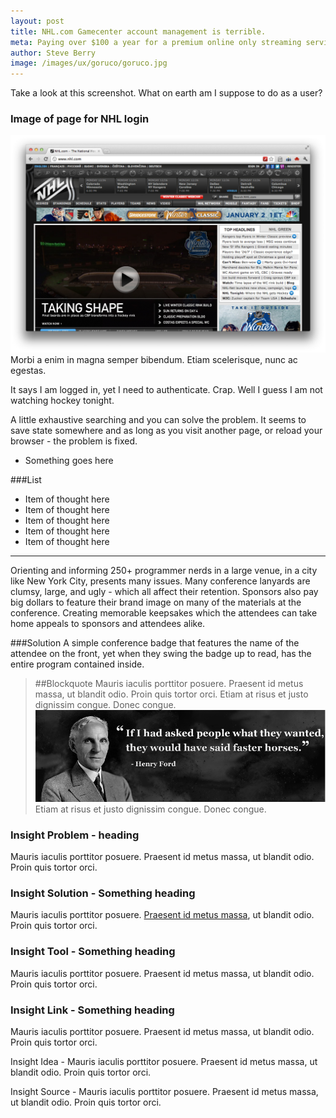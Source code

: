 ```yaml
---
layout: post
title: NHL.com Gamecenter account management is terrible.
meta: Paying over $100 a year for a premium online only streaming service, you think signing up and logging in would be easy?
author: Steve Berry
image: /images/ux/goruco/goruco.jpg
---
```


Take a look at this screenshot. What on earth am I suppose to do as a user?

<div class="insight problem">
  <h3>Image of page for NHL login</h3>
  <p>
    <img src="/images/content/nhl.jpg" alt="NHL Gamecenter image" class="scale-with-grid" />
    Morbi a enim in magna semper bibendum. Etiam scelerisque, nunc ac egestas.
  </p>
</div>

It says I am logged in, yet I need to authenticate. Crap. Well I guess I am not watching hockey tonight.

A little exhaustive searching and you can solve the problem. It seems to save state somewhere and as long as you visit another page, or reload your browser - the problem is fixed.

<ul>
  <li class="problem">Something goes here</li>
</ul>

###List
* Item of thought here
* Item of thought here
* Item of thought here
* Item of thought here
* Item of thought here

<hr/>

Orienting and informing 250+ programmer nerds in a large venue, in a city like New York City, presents many issues. Many conference lanyards are clumsy, large, and ugly - which all affect their retention. Sponsors also pay big dollars to feature their brand image on many of the materials at the conference. Creating memorable keepsakes which the attendees can take home appeals to sponsors and attendees alike.

###Solution
A simple conference badge that features the name of the attendee on the front, yet when they swing the badge up to read, has the entire program contained inside.

> ##Blockquote
> Mauris iaculis porttitor posuere. Praesent id metus massa, ut blandit odio. Proin quis tortor orci. Etiam at risus et justo dignissim congue. Donec congue.
> <img src="/images/content/ford.png" class="scale-with-grid"/>
> Etiam at risus et justo dignissim congue. Donec congue.

<div class="insight problem">
  <h3>Insight Problem - heading</h3>
  <p>Mauris iaculis porttitor posuere. Praesent id metus massa, ut blandit odio. Proin quis tortor orci. </p>
</div>

<div class="insight solution">
  <h3>Insight Solution - Something heading</h3>
  <p>Mauris iaculis porttitor posuere. <a href="exy.com">Praesent id metus massa</a>, ut blandit odio. Proin quis tortor orci. </p>
</div>

<div class="insight tool">
  <h3>Insight Tool - Something heading</h3>
  <p>Mauris iaculis porttitor posuere. Praesent id metus massa, ut blandit odio. Proin quis tortor orci. </p>
</div>

<div class="insight link">
  <h3>Insight Link - Something heading</h3>
  <p>Mauris iaculis porttitor posuere. Praesent id metus massa, ut blandit odio. Proin quis tortor orci. </p>
</div>

<div class="insight idea">
  <p>Insight Idea - Mauris iaculis porttitor posuere. Praesent id metus massa, ut blandit odio. Proin quis tortor orci. </p>
</div>

<div class="insight source">
  <p>Insight Source - Mauris iaculis porttitor posuere. Praesent id metus massa, ut blandit odio. Proin quis tortor orci. </p>
</div>